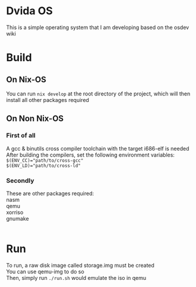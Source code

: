 <h1>Dvida OS</h1>

This is a simple operating system that I am developing based on the osdev wiki

<h1>Build</h1>

<h2>On Nix-OS</h2>
You can run <code>nix develop</code> at the root directory of the project, which will then install all other packages required

<h2>On Non Nix-OS</h2>
<h3>First of all</h3>
A gcc & binutils cross compiler toolchain with the target i686-elf is needed<br />
After building the compilers, set the following environment variables:<br />
<code>$(ENV_CC)="path/to/cross-gcc"</code><br />
<code>$(ENV_LD)="path/to/cross-ld"</code><br />

<h3>Secondly</h3>
These are other packages required:<br />
nasm<br />
qemu<br />
xorriso<br />
gnumake<br /><br />

<h1>Run</h1>
To run, a raw disk image called storage.img must be created<br />
You can use qemu-img to do so<br />
Then, simply run <code>./run.sh</code> would emulate the iso in qemu
